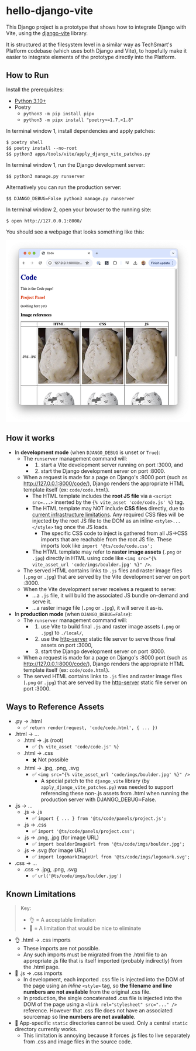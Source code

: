 # hello-django-vite

This Django project is a prototype that shows how to integrate Django with Vite, using the [django-vite] library.

[django-vite]: https://pypi.org/project/django-vite/

It is structured at the filesystem level in a similar way as TechSmart's Platform codebase (which uses both Django and Vite), to hopefully make it easier to integrate elements of the prototype directly into the Platform.

[tsk-website]: https://github.com/techsmartkids/tsk-website

## How to Run

Install the prerequisites:

* [Python 3.10+](https://www.python.org/downloads/)
* Poetry
    * `python3 -m pip install pipx`
    * `python3 -m pipx install "poetry>=1.7,<1.8"`

In terminal window 1, install dependencies and apply patches:

```
$ poetry shell
$$ poetry install --no-root
$$ python3 apps/tools/vite/apply_django_vite_patches.py
```

In terminal window 1, run the Django development server:

```
$$ python3 manage.py runserver
```

Alternatively you can run the production server:

```
$$ DJANGO_DEBUG=False python3 manage.py runserver
```

In terminal window 2, open your browser to the running site:

```
$ open http://127.0.0.1:8000/
```

You should see a webpage that looks something like this:

![](README/home.png)



## How it works

* In **development mode** (when `DJANGO_DEBUG` is unset or `True`):
    * The `runserver` management command will:
        * 1. start a Vite development server running on port :3000, and
        * 2. start the Django development server on port :8000.
    * When a request is made for a page on Django's :8000 port (such as <http://127.0.0.1:8000/code/>), Django renders the appropriate HTML template itself (ex: `code/code.html`).
        * The HTML template includes the **root JS file** via a `<script src=...>` inserted by the `{% vite_asset 'code/code.js' %}` tag.
        * The HTML template may NOT include **CSS files** directly, due to [current infrastructure limitations]. Any required CSS files will be injected by the root JS file to the DOM as an inline `<style>...</style>` tag once the JS loads.
            * The specific CSS code to inject is gathered from all JS→CSS imports that are reachable from the root JS file. These imports look like `import '@ts/code/code.css';`
        * The HTML template may refer to **raster image assets** (`.png` or `.jpg`) directly in HTML using code like `<img src="{% vite_asset_url 'code/imgs/boulder.jpg' %}" />`.
    * The served HTML contains links to `.js` files and raster image files (`.png` or `.jpg`) that are served by the Vite development server on port :3000.
    * When the Vite development server receives a request to serve:
        * ...a `.js` file, it will build the associated JS bundle on-demand and serve it.
        * ...a raster image file (`.png` or `.jpg`), it will serve it as-is.
* In **production mode** (when `DJANGO_DEBUG=False`):
    * The `runserver` management command will:
        * 1. use Vite to build final `.js` and raster image assets (`.png` or `.jpg`) to `./local/`,
        * 2. use the [http-server] static file server to serve those final assets on port :3000,
        * 3. start the Django development server on port :8000.
    * When a request is made for a page on Django's :8000 port (such as <http://127.0.0.1:8000/code/>), Django renders the appropriate HTML template itself (ex: `code/code.html`).
    * The served HTML contains links to `.js` files and raster image files (`.png` or `.jpg`) that are served by the [http-server] static file server on port :3000.

[http-server]: https://www.npmjs.com/package/http-server
[current infrastructure limitations]: #known-limitations


## Ways to Reference Assets

* .py → .html
    * ✅ `return render(request, 'code/code.html', { ... })`
* .html → ...
    * .html → .js (root)
        * ✅ `{% vite_asset 'code/code.js' %}`
    * .html → .css
        * ✖️ Not possible
    * .html → .jpg, .png, .svg
        * ✅ `<img src="{% vite_asset_url 'code/imgs/boulder.jpg' %}" />`
            * A special patch to the `django_vite` library
              (by `apply_django_vite_patches.py`) was needed to support
              referencing these non-.js assets from .html when running the
              production server with DJANGO_DEBUG=False.
* .js → ...
    * .js → .js
        * ✅ `import { ... } from '@ts/code/panels/project.js';`
    * .js → .css
        * ✅ `import '@ts/code/panels/project.css';`
    * .js → .png, .jpg (for image URL)
        * ✅ `import boulderImageUrl from '@ts/code/imgs/boulder.jpg';`
    * .js → .svg (for image URL)
        * ✅ `import logomarkImageUrl from '@ts/code/imgs/logomark.svg';`
* .css → ...
    * .css → .jpg, .png, .svg
        * ✅ `url('@ts/code/imgs/boulder.jpg')`

<a name="known-limitations"></a>
## Known Limitations

> Key:
> * 👌 = A acceptable limitation
> * 🤔 = A limitation that would be nice to eliminate

* 👌 .html → .css imports
    * These imports are not possible.
    * Any such imports must be migrated from the .html file to an appropriate .js file that is itself imported (probably indirectly) from the .html page.
* 🤔 .js → .css imports
    * In development, each imported .css file is injected into the DOM of the page using an *inline* `<style>` tag, so **the filename and line numbers are not available** from the original .css file.
    * In production, the single concatenated .css file is injected into the DOM of the page using a `<link rel="stylesheet" src="..." />` reference. However that .css file does not have an associated sourcemap so **line numbers are not available**.
* 🤔 App-specific `static` directories cannot be used. Only a central `static` directory currently works.
    * This limitation is annoying because it forces .js files to live separately from .css and image files in the source code.
